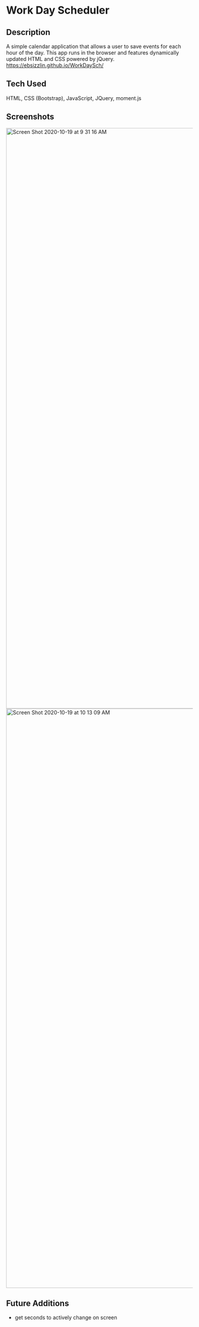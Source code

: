 # Work Day Scheduler

## Description

A simple calendar application that allows a user to save events for each hour of the day. This app runs in the browser and features dynamically updated HTML and CSS powered by jQuery.
https://ebsizzlin.github.io/WorkDaySch/

## Tech Used

HTML, CSS (Bootstrap), JavaScript, JQuery, moment.js

## Screenshots

<img width="1568" alt="Screen Shot 2020-10-19 at 9 31 16 AM" src="https://user-images.githubusercontent.com/70185995/96462576-b5d08980-11f3-11eb-9739-d892d515946c.png">
<img width="1565" alt="Screen Shot 2020-10-19 at 10 13 09 AM" src="https://user-images.githubusercontent.com/70185995/96462583-b79a4d00-11f3-11eb-946c-b2abcd91b33e.png">

## Future Additions

- get seconds to actively change on screen
